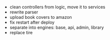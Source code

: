 - clean controllers from logic, move it to services
- rewrite parser
- upload book covers to amazon
- fix restart after deploy
- separate into engines: base, api, admin, library 
- replace tire
